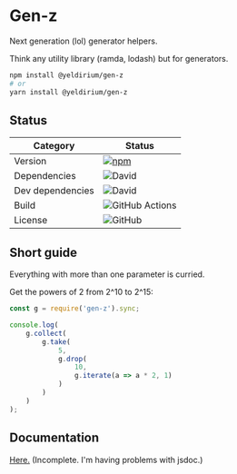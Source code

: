 # Gen-z

Next generation (lol) generator helpers.

Think any utility library (ramda, lodash) but for generators.

```sh
npm install @yeldirium/gen-z
# or
yarn install @yeldirium/gen-z
```


## Status

| Category         | Status                                                                                                  |
| ---------------- | ------------------------------------------------------------------------------------------------------- |
| Version          | [![npm](https://img.shields.io/npm/v/@yeldirium/gen-z)](https://www.npmjs.com/package/@yeldirium/gen-z) |
| Dependencies     | ![David](https://img.shields.io/david/yeldirium/gen-z)                                                  |
| Dev dependencies | ![David](https://img.shields.io/david/dev/yeldirium/gen-z)                                              |
| Build            | ![GitHub Actions](https://github.com/yeldiRium/gen-z/workflows/Release/badge.svg?branch=master)         |
| License          | ![GitHub](https://img.shields.io/github/license/yeldiRium/gen-z)                                        |

## Short guide

Everything with more than one parameter is curried.

Get the powers of 2 from 2^10 to 2^15:

```javascript
const g = require('gen-z').sync;

console.log(
    g.collect(
        g.take(
            5,
            g.drop(
                10,
                g.iterate(a => a * 2, 1)
            )
        )
    )
);
```

## Documentation

[Here.](./API.md) (Incomplete. I'm having problems with jsdoc.)
